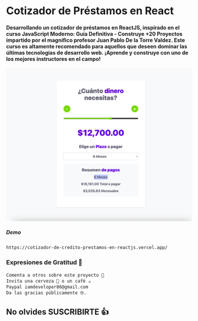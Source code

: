 # Cotizador de Préstamos en React

#### Desarrollando un cotizador de préstamos en ReactJS, inspirado en el curso **JavaScript Moderno: Guía Definitiva - Construye +20 Proyectos** impartido por el magnífico profesor Juan Pablo De la Torre Valdez. Este curso es altamente recomendado para aquellos que deseen dominar las últimas tecnologías de desarrollo web. ¡Aprende y construye con uno de los mejores instructores en el campo!

![](https://raw.githubusercontent.com/urian121/imagenes-proyectos-github/master/cotizador-en-react.png)

##### Demo

    https://cotizador-de-credito-prestamos-en-reactjs.vercel.app/

### Expresiones de Gratitud 🎁

    Comenta a otros sobre este proyecto 📢
    Invita una cerveza 🍺 o un café ☕
    Paypal iamdeveloper86@gmail.com
    Da las gracias públicamente 🤓.

## No olvides SUSCRIBIRTE 👍
